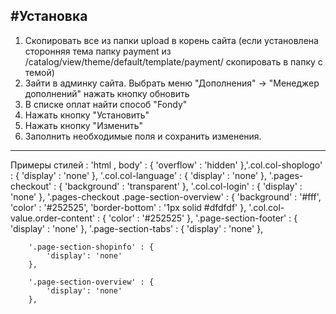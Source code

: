 
#Установка
-------------
1. Скопировать все из папки upload в корень сайта (если установлена сторонняя тема папку payment из /catalog/view/theme/default/template/payment/ скопировать в папку с темой)
2. Зайти в админку сайта. Выбрать меню "Дополнения" -> "Менеджер дополнений" нажать кнопку обновить
3. В списке оплат найти способ "Fondy"
4. Нажать кнопку "Установить"
5. Нажать кнопку "Изменить"
6. Заполнить необходимые поля и сохранить изменения.
-------------

Примеры стилей :
		'html , body' : {
			'overflow' : 'hidden'
		},'.col.col-shoplogo' : {
			'display' : 'none'
		},
		'.col.col-language' : {
			'display' : 'none'
		},
		'.pages-checkout' : {
			'background' : 'transparent'
		},
		'.col.col-login' : {
			'display' : 'none'
		},
		'.pages-checkout .page-section-overview' : {
			'background' : '#fff',
			'color' : '#252525',
			'border-bottom' : '1px solid #dfdfdf'
		},
		'.col.col-value.order-content' : {
			'color' : '#252525'
		},
		'.page-section-footer' : {
			'display' : 'none'
		},
		'.page-section-tabs' : {
			'display' : 'none'
		},

		'.page-section-shopinfo' : {
			'display': 'none'
		},
		
		'.page-section-overview' : {
			'display': 'none'
		},